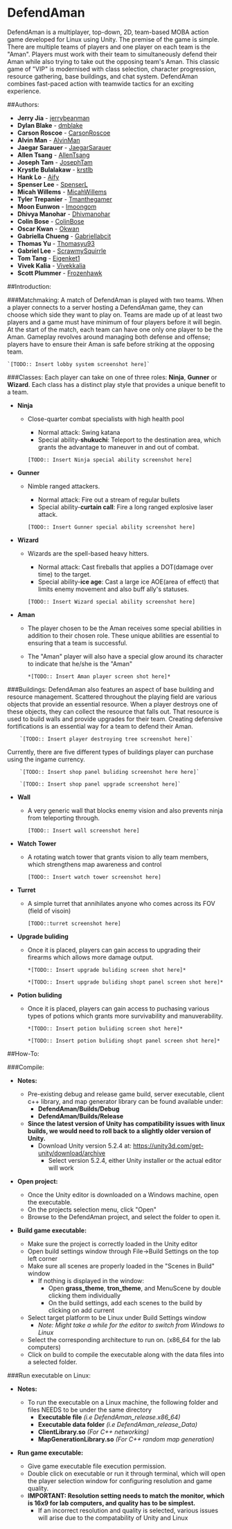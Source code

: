 # DefendAman

DefendAman is a multiplayer, top-down, 2D, team-based MOBA action game developed for Linux using Unity. The premise of the game is simple. There are multiple teams of players and one player on each team is the "Aman". Players must work with their team to simultaneously defend their Aman while also trying to take out the opposing team's Aman. This classic game of "VIP" is modernised with class selection, character progression, resource gathering, base buildings, and chat system. DefendAman combines fast-paced action with teamwide tactics for an exciting experience.

##Authors:
* **Jerry Jia** - [jerrybeanman](https://github.com/jerrybeanman)
* **Dylan Blake** - [dmblake](https://github.com/dmblake)
* **Carson Roscoe** - [CarsonRoscoe](https://github.com/CarsonRoscoe)
* **Alvin Man** - [AlvinMan](https://github.com/alvinman)
* **Jaegar Sarauer** - [JaegarSarauer](https://github.com/JaegarSarauer)
* **Allen Tsang** - [AllenTsang](https://github.com/AllenTsang)
* **Joseph Tam** - [JosephTam](https://github.com/josephtam)
* **Krystle Bulalakaw** - [krstlb](https://github.com/krstlb)
* **Hank Lo** - [Aify](https://github.com/Aify)
* **Spenser Lee** - [SpenserL](https://github.com/SpenserL)
* **Micah Willems** - [MicahWillems](https://github.com/micahwillems)
* **Tyler Trepanier** - [Tmanthegamer](https://github.com/Tmanthegamer)
* **Moon Eunwon** - [Imoongom](https://github.com/imoongom)
* **Dhivya Manohar** - [Dhivmanohar](https://github.com/dhivmanohar)
* **Colin Bose** - [ColinBose](https://github.com/ColinBose)
* **Oscar Kwan** - [Okwan](https://github.com/okwan)
* **Gabriella Chueng** - [Gabriellabcit](https://github.com/gabriellabcit)
* **Thomas Yu** - [Thomasyu93](https://github.com/thomasyu93)
* **Gabriel Lee** - [ScrawmySquirrle](https://github.com/ScrawnySquirrel)
* **Tom Tang** - [Eigenket1](https://github.com/eigenket1)
* **Vivek Kalia** - [Vivekkalia](https://github.com/vivekkalia)
* **Scott Plummer** - [Frozenhawk](https://github.com/Frozenhawk)

##Introduction:

###Matchmaking:
A match of DefendAman is played with two teams. When a player connects to a server hosting a DefendAman game, they can choose which side they want to play on. Teams are made up of at least two players and a game must have minimum of four players before it will begin. At the start of the match, each team can have one only one player to be the Aman. Gameplay revolves around managing both defense and offense; players have to ensure their Aman is safe before striking at the opposing team.
	
	`[TODO:: Insert lobby system screenshot here]`

###Classes:
Each player can take on one of three roles: **Ninja**, **Gunner** or **Wizard**. Each class has a distinct play style that provides a unique benefit to a team. 
- **Ninja**
	- Close-quarter combat specialists with high health pool
		- Normal attack: Swing katana 
		- Special ability-**shukuchi**: Teleport to the destination area, which grants the advantage to maneuver in and out of combat.
	
		`[TODO:: Insert Ninja special ability screenshot here]`


- **Gunner**
	- Nimble ranged attackers.
		- Normal attack: Fire out a stream of regular bullets
		- Special ability-**curtain call**: Fire a long ranged explosive laser attack.
	
		`[TODO:: Insert Gunner special ability screenshot here]`
- **Wizard**
	- Wizards are the spell-based heavy hitters.
		- Normal attack: Cast fireballs that applies a DOT(damage over time) to the target.
		- Special ability-**ice age**:  Cast a large ice AOE(area of effect) that limits enemy movement and also buff ally's statuses.
	
		`[TODO:: Insert Wizard special ability screenshot here]`

- **Aman**
	- The player chosen to be the Aman receives some special abilities in addition to their chosen role. These unique abilities are essential to ensuring that a team is successful. 
	- The "Aman" player will also have a special glow around its character to indicate that he/she is the "Aman"
	
		`*[TODO:: Insert Aman player screen shot here]*`

###Buildings:
DefendAman also features an aspect of base building and resource management. Scattered throughout the playing field are various objects that provide an essential resource. When a player destroys one of these objects, they can collect the resource that falls out. That resource is used to build walls and provide upgrades for their team. Creating defensive fortifications is an essential way for a team to defend their Aman.

		`[TODO:: Insert player destroying tree screenshot here]`

Currently, there are five different types of buildings player can purchase using the ingame currency. 

		`[TODO:: Insert shop panel buliding screenshot here here]`
		
		`[TODO:: Insert shop panel upgrade screenshot here]`

- **Wall**
	- A very generic wall that blocks enemy vision and also prevents ninja from teleporting through.
	
		`[TODO:: Insert wall screenshot here]`


- **Watch Tower**
	- A rotating watch tower that grants vision to ally team members, which strengthens map awareness and control
	
		`[TODO:: Insert watch tower screenshot here]`

- **Turret**
	- A simple turret that annihilates anyone who comes across its FOV (field of visoin)
	
		`[TODO::turret screenshot here]`

- **Upgrade buliding**
	- Once it is placed, players can gain access to upgrading their firearms which allows more damage output.
	
		`*[TODO:: Insert upgrade buliding screen shot here]*`
			
		`*[TODO:: Insert upgrade buliding shopt panel screen shot here]*`

- **Potion buliding**
	- Once it is placed, players can gain access to puchasing various types of potions which grants more survivability and manuverability.
	
		`*[TODO:: Insert potion buliding screen shot here]*`
			
		`*[TODO:: Insert potion buliding shopt panel screen shot here]*`

##How-To:

###Compile:
- **Notes:**
	- Pre-existing debug and release game build, server executable, client c++ library, 
	  and map generator library can be found available under:
		- **DefendAman/Builds/Debug** 
		- **DefendAman/Builds/Release**
	- **Since the latest version of Unity has compatibility issues with linux 
		builds, we would need to roll back to a slightly older version of
		Unity.**
		- Download Unity version 5.2.4 at: https://unity3d.com/get-unity/download/archive
			- Select version 5.2.4, either Unity installer or the actual editor will work

- **Open project:**
	- Once the Unity editor is downloaded on a Windows machine, open the executable.
	- On the projects selection menu, click "Open"
	- Browse to the DefendAman project, and select the folder to open it.

- **Build game executable:**
	- Make sure the project is correctly loaded in the Unity editor
	- Open build settings window through File->Build Settings on the top left corner
	- Make sure all scenes are properly loaded in the "Scenes in Build" window
		- If nothing is displayed in the window:
			- Open **grass_theme**, **tron_theme**, and MenuScene by double clicking them individually
			- On the build settings, add each scenes to the build by clicking on add current
	- Select target platform to be Linux under Build Settings window
		- *Note: Might take a while for the editor to switch from Windows to Linux*
	- Select the corresponding architecture to run on. (x86_64 for the lab computers)
	- Click on build to compile the executable along with the data files into a selected folder.


###Run executable on Linux:
- **Notes:**
	- To run the executable on a Linux machine, the following folder and files NEEDS to be 
		under the same directory
		- **Executable file** 		*(i.e DefendAman_release.x86_64)*
		- **Executable data folder** 	*(i.e DefendAman_release_Data)*
		- **ClientLibrary.so** 		*(For C++ networking)*
		- **MapGenerationLibrary.so** 	*(For C++ random map generation)*

- **Run game executable:**
	- Give game executable file execution permission.
	- Double click on executable or run it through terminal, which will open the player selection
	  window for configuring resolution and game quality.
	- **IMPORTANT: Resolution setting needs to match the monitor, which is 16x9 for lab computers, 
	   and quality has to be simplest.** 
		- If an incorrect resolution and quality is selected, various issues will arise due 
		  to the compatability of Unity and Linux
	 




